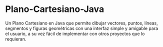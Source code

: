 # Plano-Cartesiano-Java
Un Plano Cartesiano en Java que permite dibujar vectores, puntos, líneas, segmentos y figuras geométricas con una interfaz simple y amigable para el usuario, a su vez fácil de implementar con otros proyectos que lo requieran.
